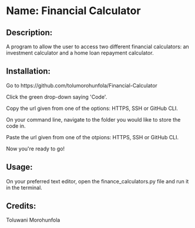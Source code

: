 <h1>Name: Financial Calculator</h1>

<h2>Description:</h2>
<p>A program to allow the user to access two different financial calculators: an investment calculator and a home loan repayment calculator.</p>

<h2>Installation:</h2>
<p>Go to https://github.com/tolumorohunfola/Financial-Calculator</p>
<p>Click the green drop-down saying 'Code'.</p>
<p>Copy the url given from one of the options: HTTPS, SSH or GitHub CLI.</p>
<p>On your command line, navigate to the folder you would like to store the code in.</p>
<p>Paste the url given from one of the otpions: HTTPS, SSH or GitHub CLI.</p>
<p>Now you're ready to go!</p>

<h2>Usage:</h2>
<p>On your preferred text editor, open the finance_calculators.py file and run it in the terminal.</p>

<h2>Credits:</h2>
<p>Toluwani Morohunfola</p>
